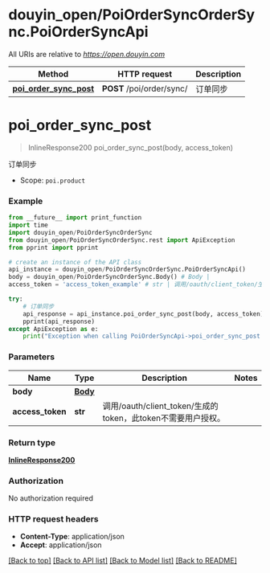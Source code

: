 # douyin_open/PoiOrderSyncOrderSync.PoiOrderSyncApi

All URIs are relative to *https://open.douyin.com*

Method | HTTP request | Description
------------- | ------------- | -------------
[**poi_order_sync_post**](PoiOrderSyncApi.md#poi_order_sync_post) | **POST** /poi/order/sync/ | 订单同步

# **poi_order_sync_post**
> InlineResponse200 poi_order_sync_post(body, access_token)

订单同步

* Scope: `poi.product` 

### Example
```python
from __future__ import print_function
import time
import douyin_open/PoiOrderSyncOrderSync
from douyin_open/PoiOrderSyncOrderSync.rest import ApiException
from pprint import pprint

# create an instance of the API class
api_instance = douyin_open/PoiOrderSyncOrderSync.PoiOrderSyncApi()
body = douyin_open/PoiOrderSyncOrderSync.Body() # Body | 
access_token = 'access_token_example' # str | 调用/oauth/client_token/生成的token，此token不需要用户授权。

try:
    # 订单同步
    api_response = api_instance.poi_order_sync_post(body, access_token)
    pprint(api_response)
except ApiException as e:
    print("Exception when calling PoiOrderSyncApi->poi_order_sync_post: %s\n" % e)
```

### Parameters

Name | Type | Description  | Notes
------------- | ------------- | ------------- | -------------
 **body** | [**Body**](Body.md)|  | 
 **access_token** | **str**| 调用/oauth/client_token/生成的token，此token不需要用户授权。 | 

### Return type

[**InlineResponse200**](InlineResponse200.md)

### Authorization

No authorization required

### HTTP request headers

 - **Content-Type**: application/json
 - **Accept**: application/json

[[Back to top]](#) [[Back to API list]](../README.md#documentation-for-api-endpoints) [[Back to Model list]](../README.md#documentation-for-models) [[Back to README]](../README.md)

